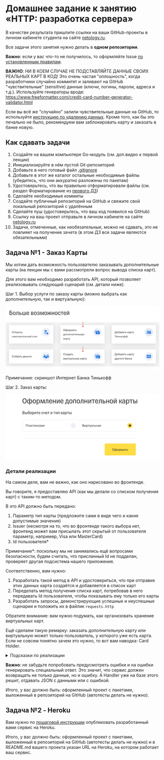 # Домашнее задание к занятию «HTTP: разработка сервера»

В качестве результата пришлите ссылки на ваши GitHub-проекты в личном кабинете студента на сайте [netology.ru](https://netology.ru).

Все задачи этого занятия нужно делать в **одном репозитории**.

**Важно**: если у вас что-то не получилось, то оформляйте Issue [по установленным правилам](../report-requirements.md).

**ВАЖНО**: НИ В КОЕМ СЛУЧАЕ НЕ ПОДСТАВЛЯЙТЕ ДАННЫЕ СВОИХ РЕАЛЬНЫХ КАРТ В КОД! Это очень частая "оплошность", когда разработчики случайно коммитят и заливают на GitHub "чувствительные" (sensitive) данные (ключи, логины, пароли, адреса и т.д.). Используйте генераторы вроде: https://www.freeformatter.com/credit-card-number-generator-validator.html

Если вы всё же "случайно" залили чувствительные данные на GitHub, то используйте [инструкцию по удалению данных](https://help.github.com/en/github/authenticating-to-github/removing-sensitive-data-from-a-repository). Кроме того, как бы это печально не было, рекомендуем вам заблокировать карту и заказать в банке новую.

## Как сдавать задачи

1. Создайте на вашем компьютере Go-модуль (см. доп.видео к первой лекции)
1. Инициализируйте в нём пустой Git-репозиторий
1. Добавьте в него готовый файл [.gitignore](../.gitignore)
1. Добавьте в этот же каталог остальные необходимые файлы (убедитесь, что они аккуратно разложены по пакетам)
1. Удостоверьтесь, что вы правильно отформатировали файлы (см. раздел Форматирование из [первого ДЗ](../01_std))
1. Сделайте необходимые коммиты
1. Создайте публичный репозиторий на GitHub и свяжите свой локальный репозиторий с удалённым
1. Сделайте пуш (удостоверьтесь, что ваш код появился на GitHub)
1. Ссылку на ваш проект отправьте в личном кабинете на сайте [netology.ru](https://netology.ru)
1. Задачи, отмеченные, как необязательные, можно не сдавать, это не повлияет на получение зачета (в этом ДЗ все задачи являются обязательными)

## Задача №1 - Заказ Карты

Мы хотим дать возможность пользователю заказывать дополнительные карты (на лекции мы с вами рассмотрели вопрос вывода списка карт).

Для этого вам необходимо разработать API, который позволяет реализовывать следующий сценарий (см. детали ниже).

Шаг 1. Выбор услуги по заказу карты (можно выбрать как дополнительную, так и виртуальную):

![](pic/order.png)

Примечание: скриншот Интернет Банка Тинькофф

Шаг 2. Заказ карты:

![](pic/form.png)

### Детали реализации

На самом деле, вам не важно, как оно нарисовано во фронтенде.

Вы говорите, я предоставляю API (как мы делали со списком получения карт) с таким-то методом.

В это API должно быть передано:
1. Параметр тип карты (предложите сами в виде чего и какие допустимые значения)
1. Issuer (несмотря на то, что во фронтенде такого выбора нет, фронтенд может вам присылать этот скрытый от пользователя параметр, например, Visa или MasterCard)
1. Id пользователя*

Примечание*: поскольку мы не занимались ещё вопросами безопасности, будем считать, что присланный Id не подделан, проверяет другая подсистема нашего приложения.

Соответственно, вам нужно:
1. Разработать такой метод в API и удостовериться, что при отправке этих данных карта создаётся и добавляется в список карт
1. Переделать метод получения списка карт, потребовав в него передавать Id пользователя, чтобы показывать ему только его карты
1. Разработать запросы, демонстрирующие успешные и неуспешные сценарии и положить их в файлик `requests.http`

Обратите внимание: вам нужно подумать, как организовать хранение виртуальных карт.

Ещё сделаем такую ремарку: заказать дополнительную карту или виртуальную может только пользователь, у которого уже есть карта. Если не совсем понятно зачем это нужно, то вот вам наводка: Card Holder.

<details>
<summary>Подсказки по реализации</summary>

По поводу хранения: вы можете всё это хранить либо в отдельных слайсах (обычные карты и виртуальные), либо в структуру карты добавлять соответствующий признак.

По поводу Id: задаёте счётчик и у каждой добавляемой карты Id будет на 1 больше.

По поводу номера карты: генерируйте сами в формате "000x", где X - Id карты (тут не идёт речи о безопасности и валидности генерируемого номера), нам это нужно только для работоспособности.

Card Holder: вот тут уже интересно. Откуда же брать Card Holder? Ответ будет вот таким: заказать дополнительную или виртуальную карту может только существующий пользователь, а значит, мы можем поискать по существующим картам и найти там Card Holder по Id владельца. Либо выдать ошибку. 

</details>

**Важно**: не забудьте попробовать предусмотреть ошибки и на ошибки генерировать специальный ответ. Это значит, что сервис должен возвращать не только данные, но и ошибку. А Handler уже на базе этого решит, отдавать JSON с данными или с ошибкой.

Итого, у вас должно быть: оформленный проект с пакетами, выложенный в репозиторий на GitHub (автотесты делать не нужно).

## Задача №2 - Heroku

Вам нужно по [пошаговой инструкции](heroku.md) опубликовать разработанный вами сервис на Heroku.

Итого, у вас должно быть: оформленный проект с пакетами, выложенный в репозиторий на GitHub (автотесты делать не нужно) и в README.md вашего проекта указан URL на Heroku, на котором работает ваш сервис.

